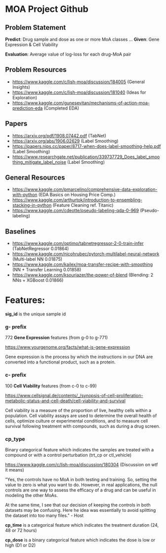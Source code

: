 # MOA Project Github
## Problem Statement
**Predict**: Drug sample and dose as one or more MoA classes
...
**Given**: Gene Expression & Cell Viability

**Evaluation**: Average value of log-loss for each drug-MoA pair
## Problem Resources
- https://www.kaggle.com/c/lish-moa/discussion/184005 (General Insights)
- https://www.kaggle.com/c/lish-moa/discussion/181040 (Ideas for Exploration)
- https://www.kaggle.com/gunesevitan/mechanisms-of-action-moa-prediction-eda (Completed EDA)

## Papers
- https://arxiv.org/pdf/1908.07442.pdf (TabNet)
- https://arxiv.org/abs/1906.02629 (Label Smoothing)
- https://papers.nips.cc/paper/8717-when-does-label-smoothing-help.pdf (Label Smoothing)
- https://www.researchgate.net/publication/339737729_Does_label_smoothing_mitigate_label_noise (Label Smoothing)

## General Resources
- https://www.kaggle.com/pmarcelino/comprehensive-data-exploration-with-python (EDA Basics on Housing Price Comp.)
- https://www.kaggle.com/arthurtok/introduction-to-ensembling-stacking-in-python (Feature Cleaning ref. Titanic)
- https://www.kaggle.com/cdeotte/pseudo-labeling-qda-0-969 (Pseudo-labeling)

## Baselines
- https://www.kaggle.com/optimo/tabnetregressor-2-0-train-infer (TabNetRegressor 0.01864)
- https://www.kaggle.com/nicohrubec/pytorch-multilabel-neural-network (Multi-label NN 0.01875)
- https://www.kaggle.com/kailex/moa-transfer-recipe-with-smoothing (NN + Transfer Learning 0.01858)
- https://www.kaggle.com/ksouriazer/the-power-of-blend (Blending: 2 NNs + XGBoost 0.01866)

# Features: 
**sig_id** is the unique sample id

### g- prefix
772 **Gene Expression** features (from g-0 to g-771)

https://www.yourgenome.org/facts/what-is-gene-expression

Gene expression is the process by which the instructions in our DNA are converted into a functional product, such as a protein.

### c- prefix
100 **Cell Viability** features (from c-0 to c-99)

https://www.cellsignal.de/contents/_/synopsis-of-cell-proliferation-metabolic-status-and-cell-death/cell-viability-and-survival

Cell viability is a measure of the proportion of live, healthy cells within a population. Cell viability assays are used to determine the overall health of cells, optimize culture or experimental conditions, and to measure cell survival following treatment with compounds, such as during a drug screen.

### cp_type
Binary categorical feature which indicates the samples are treated with a compound or with a control perturbation (trt_cp or ctl_vehicle)

https://www.kaggle.com/c/lish-moa/discussion/180304 (Discussion on wtf it means)

"Yes, the controls have no MoA in both testing and training. So, setting the value to zero is what you want to do. However, in real applications, the null controls are one way to assess the efficacy of a drug and can be useful in modeling the other MoAs.

At the same time, I see that our decision of keeping the controls in both datasets may be confusing. Here he idea was essentially to avoid splitting the dataset into too many files." - Host

**cp_time** is a categorical feature which indicates the treatment duration (24, 48 or 72 hours)

**cp_dose** is a binary categorical feature which indicates the dose is low or high (D1 or D2)
